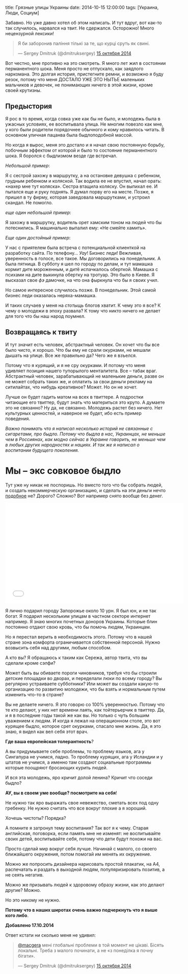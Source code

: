 title: Грязные улицы Украины
date: 2014-10-15 12:00:00
tags: [Украина, Люди, Cоциум]

Забавно. Но уже давно хотел об этом написать. И тут вдруг, вот как-то так случилось, нарвался на твит. Не сдержался. Осторожно! Много нецензурной лексики!

<div class="tweet">
    <blockquote class="twitter-tweet" lang="ru"><p>Я би заборонив паління тількі за те, що курці сруть як свині.</p>&mdash; Sergey Dmitruk (@dmitruksergey) <a href="https://twitter.com/dmitruksergey/status/522412007224786945">15 октября 2014</a></blockquote>
    <script async src="//platform.twitter.com/widgets.js" charset="utf-8"></script>
</div>

Вот честно, мне противно на это смотреть. Я много лет жил в состоянии перманентного шока. Меня просто не отпускало, как заядлого наркомана. Это долгая история, пристегните ремни, и возможно я буду резок, потому что меня ДОСТАЛО УЖЕ ЭТО НЫТЬЕ маленьких мальчиков и девочек, не понимающих ничего в этой жизни, кроме своей крутизны.

## Предыстория

Я рос в то время, когда совка уже как бы не было, и молодежь была в ужасных условиях, ее воспитывала улица. Не многим повезло как мне, у кого были родители порядочнее обычного и кому нравилось читать. В основном уличная пацанва была быдлоподобной массой.

Но когда я вырос, меня это достало и я начал свою постоянную борьбу, побочным эффектом от которой и было то состояние перманентного шока. Я боролся с быдлизмом везде где встречал. 

*Небольшой пример*:

Я с сестрой захожу в маршрутку, а на остановке девушка с ребенком, грудным ребенком и коляской. Так водила ее не впустил, начал орать: «нахер мне тут коляска». Сестра втащила коляску. Он выпихал ее. И пытался еще и руку поднять. Я думал порву его на месте. Позже, я пришел в ту фирму, которая заведовала маршрутками, и устроил скандал. Не помогло.

*еще один небольшой пример*:

Я захожу в маршрутку, водитель орет хамским тоном на людей что бы потеснились. Я машинально выпалил ему: «Не смейте хамить».

*Еще один достойный пример*:

У нас с приятелем была встреча с потенциальной клиенткой на разработку сайта. По телефону… *Уау*! Бизнес леди! Вежливая, уверенность в голосе, все такое. Мы договорились на понедельник. А была пятница. В субботу я шел по городу по делам, и тут мамашка кормит дите мороженным, и дитё испачкалось оберткой. Мамашка с психами на дите выкинула обертку на тротуар. Это было в Киеве. Я высказал свое *фэ* дамочке, на что она фыркнула что бы я своих учил.

Но самое интересное случилось позже. В понедельник. Этой самой бизнес леди оказалась неряха-мамашка.

И таких случаев у меня на *стотыщь* блогов хватит. К чему это я все? К чему о молодежи в эпоху развала? К тому что никто ничего не делает для того что бы наш народ поумнел.

## Возвращаясь к твиту

И тут значит есть человек, абстрактный человек. Он хочет что бы все было чисто, и хорошо. Что бы ему не срали окурками, не мешали дышать на улице. Все же правильно да? Чего же я взъелся.

Потому что я курящий, и я не сру окурками. И потому что меня удивляет позиция нашего тупорылого менталитета. Все – табак враг. Абстрактный человек, зарабатывающий не маленькие деньги, разве он не может собрать таких же, и оплатить за свои деньги рекламу на ситилайтах, что нибудь креативное? Может. Но он не хочет.

Лучше он будет гадить матом на всех в твиттере. А подростки читающие его твиттер, будут знать что материться это круто. А думаете это не связанно? Ну да, не связанно. Молодежь растет без ничего. Нет культурных ценностей, и наверное не будет, ибо есть пример поведения.

*Важно понимать что я написал несколько историй не связанные с сигаретами, про быдло. Потому что быдла в нас, Украинцах, не меньше чем в Россиянах, как модно сейчас в Украине говорить, не меньше чем в любых других народностях и нациях. И так же я написал о воспитании будущего поколения.*

# Мы – экс совковое быдло

Тут уже ну никак не поспоришь. Но вместо того что бы собрать людей, и создать некоммерческую организацию, и сделать на эти деньги нечто [подобное](http://macgera.name/post/sotsialnaya-reklama/) не? Дорого? Сложно? Вот например снято вообще без денег.

<div class="if">
    <iframe width="560" height="315" src="//www.youtube.com/embed/hKhxgIK8k1g" frameborder="0" allowfullscreen></iframe>
</div>

Я лично подарил городу Запорожье около 10 урн. Я был юн, и не так богат. Я подарил нескольким улицам в частном секторе интернет например. Я знаю многих почетных доноров Украины. Которые блин постоянно отдают свою кровь, что бы помочь людям, Украинцам. 

Но я перестал верить в необходимость этого. Потому что в нашей стране зона комфорта ограничивается собственной персоной. Нужно возвысить себя над другими, любым способом.

А кто вы? Я обращаюсь к таким как Сережа, автор твита, что вы сделали кроме сэлфи?

Может быть вы обиваете пороги чиновников, требуя что бы строили детские площадки во дворах, и переделали люки по всему городу? Вы регулярно устраиваете субботники? Или может вы создали какую-то организацию по развитию молодежи, что бы взять и нормальным путем изменить что-то в стране?

Вы не делаете ничего. Я это говорю со 100% уверенностью. Потому что те кто делают, у них нет времени лаять, как тойтерьерчик в твиттер. Да, и я в последние годы такой же как вы. Но только с чуть большим уважением к людям. И когда я лежал на операционном столе, это вот курящее быдло, которое срет окурками, спасало мне жизнь. Да, я это знаю, я видел как вел себя этот врач.

**Где ваша европейская толерантность**?

А вы придумываете себе проблемы, то проблему языков, ага у Сингапура не учимся, ладно. То проблему курящих, ага у Исландии и у штатов не учимся, а именно там создают социальные программы которые поощряют бросающих курить людей.

И вся эта молодежь, яро кричит долой ленина? Кричит что соседи быдло?

**АУ, вы в своем уме вообще? посмотрите на себя**!

Не нужно так яро выражать свое невежество, сметать всех под одну гребенку. Не нужно считать что все вокруг плохие а я хороший.

Хочешь чистоты? Порядка?

А помните я затронул тему воспитания? Так вот я к чему. Старая английская, поговорка, если память мне не изменят: не воспитывайте своих детей, воспитывайте себя, потому что дети будут похожи на вас. 

Просто сделай мир вокруг себя лучше. Начинай с малого, со своего ближайшего окружения, потом помогай им менять их окружение.

Можно же попросить дизайнера нарисовать простой плакатик, на А4, распечатать и раздать в выходной людям, популяризировать позитив, а не сеять негатив.

Можно же призывать людей к здоровому образу жизни, как это делают другие? Можно. 

Но это никому не нужно.

**Потому что в наших широтах очень важно подчеркнуть что я выше кого либо**.

**Добавлено 17.10.2014**

Ответ кстати ни сколько меня не удивил:

<div class="tweet">
    <blockquote class="twitter-tweet" data-conversation="none" lang="ru"><p><a href="https://twitter.com/macgera">@macgera</a> мені глобальні проблеми в той момент не цікаві. Бісять локальні. Треба з малого починати, а не «з понеділка я почну бігати».</p>&mdash; Sergey Dmitruk (@dmitruksergey) <a href="https://twitter.com/dmitruksergey/status/522477015103193088">15 октября 2014</a></blockquote>
    <script async src="//platform.twitter.com/widgets.js" charset="utf-8"></script>
</div>
